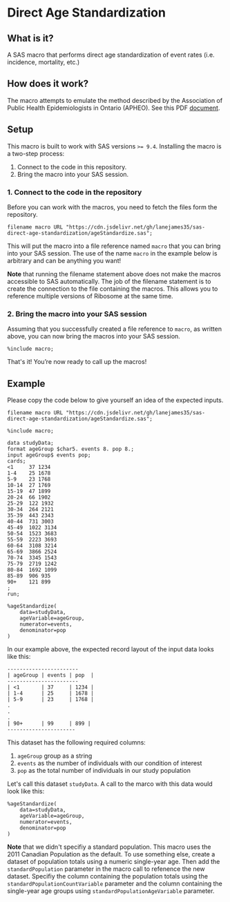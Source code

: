# Direct Age Standardization
## What is it?
A SAS macro that performs direct age standardization of event rates (i.e. incidence, mortality, etc.)

## How does it work?
The macro attempts to emulate the method described by the Association of Public Health Epidemiologists in Ontario (APHEO). See this PDF [document](http://core.apheo.ca/resources/indicators/Standardization%20report_NamBains_FINALMarch16.pdf).

## Setup
This macro is built to work with SAS versions `>= 9.4`. Installing the macro is a two-step process:
1. Connect to the code in this repository.
2. Bring the macro into your SAS session.

### 1. Connect to the code in the repository
Before you can work with the macros, you need to fetch the files form the repository.

```
filename macro URL "https://cdn.jsdelivr.net/gh/lanejames35/sas-direct-age-standardization/ageStandardize.sas";
```
This will put the macro into a file reference named `macro` that you can bring into your SAS session. The use of the name `macro` in the example below is arbitrary and can be anything you want!

**Note** that running the filename statement above does not make the macros accessible to SAS automatically. The job of the filename statement is to create the connection to the file containing the macros. This allows you to reference multiple versions of Ribosome at the same time.

### 2. Bring the macro into your SAS session
Assuming that you successfully created a file reference to `macro`, as written above, you can now bring the macros into your SAS session.

```
%include macro;
```

That's it! You’re now ready to call up the macros!

## Example
Please copy the code below to give yourself an idea of the expected inputs.

```
filename macro URL "https://cdn.jsdelivr.net/gh/lanejames35/sas-direct-age-standardization/ageStandardize.sas";

%include macro;

data studyData;
format ageGroup $char5. events 8. pop 8.;
input ageGroup$ events pop;
cards;
<1     37 1234
1-4    25 1678
5-9    23 1768
10-14  27 1769
15-19  47 1899
20-24  66 1902
25-29  122 1932
30-34  264 2121
35-39  443 2343
40-44  731 3003
45-49  1022 3134
50-54  1523 3683
55-59  2223 3693
60-64  3108 3214
65-69  3866 2524
70-74  3345 1543
75-79  2719 1242
80-84  1692 1099
85-89  906 935
90+    121 899
;
run;

%ageStandardize(
    data=studyData,
    ageVariable=ageGroup,
    numerator=events,
    denominator=pop
)
```

In our example above, the expected record layout of the input data looks like this:

```
-----------------------
| ageGroup | events | pop  | 
-----------------------
| <1       | 37     | 1234 |
| 1-4      | 25     | 1678 |
| 5-9      | 23     | 1768 |
.
.
.
| 90+      | 99     | 899 |
----------------------
```

This dataset has the following required columns:
1. `ageGroup` group as a string
2. `events` as the number of individuals with our condition of interest
3. `pop` as the total number of individuals in our study population

Let's call this dataset `studyData`. A call to the marco with this data would look like this:
```
%ageStandardize(
    data=studyData,
    ageVariable=ageGroup,
    numerator=events,
    denominator=pop
)
```

**Note** that we didn't specifiy a standard population. This macro uses the 2011 Canadian Population as the default. To use something else, create a dataset of population totals using a numeric single-year age. Then add the `standardPopulation` parameter in the macro call to refenence the new dataset. Specifiy the column containing the population totals using the `standardPopulationCountVariable` parameter and the column containing the single-year age groups using `standardPopulationAgeVariable` parameter.
